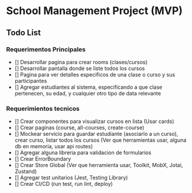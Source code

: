 # School Management Project (MVP)

## Todo List 

### Requerimentos Principales
- [] Desarrollar pagina para crear rooms (clases/cursos)
- [] Desarrollar pantalla donde se liste todos los cursos
- [] Pagina para ver detalles especificos de una clase o curso y sus participantes
- [] Agregar estudiantes al sistema, especificando a que clase pertenecen, su edad, y cualquier otro tipo de data relevante

### Requerimientos tecnicos

 - [] Crear componentes para visualizar cursos en lista (Usar cards)
 - [] Crear paginas (course, all-courses, create-course)
 - [] Mockear servicio para guardar estudiante (asociarlo a un curso), crear curso, listar todos los cursos (Ver que herramientas usar, alguna db en memoria, usar api routes)
 - [] Agregar alguna libreria para validacion de formularios 
 - [] Crear ErrorBoundary
 - [] Crear Store Global (Ver que herramienta usar, Toolkit, MobX, Jotai, Zustand) 
 - [] Agregar test unitarios (Jest, Testing Library)
 - [] Crear CI/CD (run test, run lint, deploy)